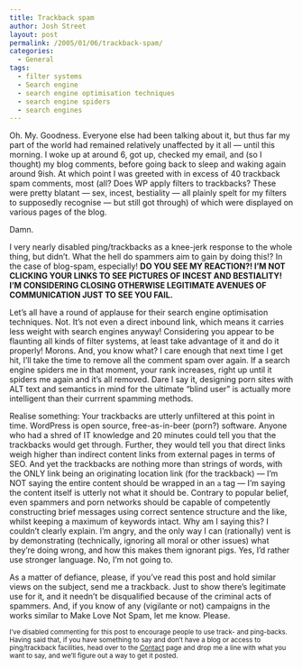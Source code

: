 ```yaml
---
title: Trackback spam
author: Josh Street
layout: post
permalink: /2005/01/06/trackback-spam/
categories:
  - General
tags:
  - filter systems
  - Search engine
  - search engine optimisation techniques
  - search engine spiders
  - search engines
---
```

Oh. My. Goodness. Everyone else had been talking about it, but thus far my part of the world had remained relatively unaffected by it all &#8212; until this morning. I woke up at around 6, got up, checked my email, and (so I thought) my blog comments, before going back to sleep and waking again around 9ish. At which point I was greeted with in excess of 40 trackback spam comments, most (all? Does WP apply filters to trackbacks? These were pretty blatant &#8212; sex, incest, bestiality &#8212; all plainly spelt for my filters to supposedly recognise &#8212; but still got through) of which were displayed on various pages of the blog.

Damn.

I very nearly disabled ping/trackbacks as a knee-jerk response to the whole thing, but didn&#8217;t. What the hell do spammers aim to gain by doing this!? In the case of blog-spam, especially! **DO YOU SEE MY REACTION?! I&#8217;M NOT CLICKING YOUR LINKS TO SEE PICTURES OF INCEST AND BESTIALITY! I&#8217;M CONSIDERING CLOSING OTHERWISE LEGITIMATE AVENUES OF COMMUNICATION JUST TO SEE YOU FAIL.**

Let&#8217;s all have a round of applause for their search engine optimisation techniques. Not. It&#8217;s not even a direct inbound link, which means it carries less weight with search engines anyway! Considering you appear to be flaunting all kinds of filter systems, at least take advantage of it and do it properly! Morons. And, you know what? I care enough that next time I get hit, I&#8217;ll take the time to remove all the comment spam over again. If a search engine spiders me in that moment, your rank increases, right up until it spiders me again and it&#8217;s all removed. Dare I say it, designing porn sites with ALT text and semantics in mind for the ultimate &#8220;blind user&#8221; is actually more intelligent than their currrent spamming methods.

Realise something: Your trackbacks are utterly unfiltered at this point in time. WordPress is open source, free-as-in-beer (porn?) software. Anyone who had a shred of IT knowledge and 20 minutes could tell you that the trackbacks would get through. Further, they would tell you that direct links weigh higher than indirect content links from external pages in terms of SEO. And yet the trackbacks are nothing more than strings of words, with the ONLY link being an originating location link (for the trackback) &#8212; I&#8217;m NOT saying the entire content should be wrapped in an `a` tag &#8212; I&#8217;m saying the content itself is utterly not what it should be. Contrary to popular belief, even spammers and porn networks should be capable of competently constructing brief messages using correct sentence structure and the like, whilst keeping a maximum of keywords intact. Why am I saying this? I couldn&#8217;t clearly explain. I&#8217;m angry, and the only way I can (rationally) vent is by demonstrating (technically, ignoring all moral or other issues) what they&#8217;re doing wrong, and how this makes them ignorant pigs. Yes, I&#8217;d rather use stronger language. No, I&#8217;m not going to.

As a matter of defiance, please, if you&#8217;ve read this post and hold similar views on the subject, send me a trackback. Just to show there&#8217;s legitimate use for it, and it needn&#8217;t be disqualified because of the criminal acts of spammers. And, if you know of any (vigilante or not) campaigns in the works similar to Make Love Not Spam, let me know. Please.

<small>I&#8217;ve disabled commenting for this post to encourage people to use track- and ping-backs. Having said that, if you have something to say and don&#8217;t have a blog or access to ping/trackback facilities, head over to the <a href="/contact/">Contact</a> page and drop me a line with what you want to say, and we&#8217;ll figure out a way to get it posted.</small>